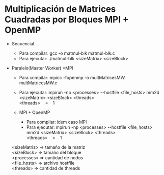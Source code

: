 # Multiplicación de Matrices Cuadradas por Bloques MPI + OpenMP

* Secuencial
  * Para compilar: gcc -o matmul-blk matmul-blk.c
  * Para ejecutar: ./matmul-blk &lt;sizeMatrix&gt; &lt;sizeBlock&gt;
  
* Paralelo(Master Worker)
  *MPI
     * Para compilar: mpicc -fopenmp -o multMatricesMW multMatricesMW.c
     * Para ejecutar: mpirun -np &lt;processes&gt; --hostfile &lt;file_hosts&gt; mm2d &lt;sizeMatrix&gt; &lt;sizeBlock&gt; &lt;threads&gt;
                     <br/>  &lt;threads&gt; &nbsp;&nbsp;  =  &nbsp;&nbsp; 1
  
  * MPI + OpenMP
      * Para compilar: idem caso MPI
      * Para ejecutar: mpirun -np &lt;processes&gt; --hostfile &lt;file_hosts&gt; mm2d &lt;sizeMatrix&gt; &lt;sizeBlock&gt; &lt;threads&gt;
                        <br/> &lt;threads&gt; &nbsp;&nbsp; > &nbsp;&nbsp; 1
                    
 
  &lt;sizeMatriz&gt; => tamaño de la matriz <br/>
  &lt;sizeBlock&gt; => tamaño del bloque <br/>
  &lt;processes&gt; => cantidad de nodos <br/>
  &lt;file_hosts&gt; => archivo hostfile <br/>
  &lt;threads&gt; =>  cantidad de threads <br/>
